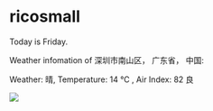 # ricosmall

Today is Friday.

Weather infomation of 深圳市南山区， 广东省， 中国: 

Weather: 晴, Temperature: 14 ℃ , Air Index: 82 良

<img src="https://github-readme-stats.vercel.app/api?username=ricosmall&show_icons=true" />
